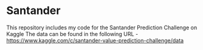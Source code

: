 # Santander
This repository includes my code for the Santander Prediction Challenge on Kaggle 
The data can be found in the following URL - https://www.kaggle.com/c/santander-value-prediction-challenge/data
